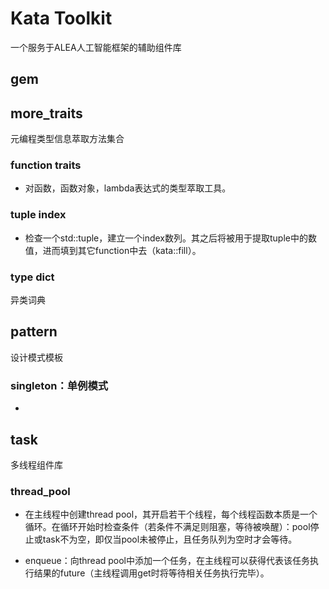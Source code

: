 # Kata Toolkit

一个服务于ALEA人工智能框架的辅助组件库

## gem

## more_traits

元编程类型信息萃取方法集合

### function traits

- 对函数，函数对象，lambda表达式的类型萃取工具。

### tuple index

- 检查一个std::tuple，建立一个index数列。其之后将被用于提取tuple中的数值，进而填到其它function中去（kata::fill）。

### type dict

异类词典

## pattern

设计模式模板

### singleton：单例模式

-

## task

多线程组件库

### thread_pool

- 在主线程中创建thread pool，其开启若干个线程，每个线程函数本质是一个循环。在循环开始时检查条件（若条件不满足则阻塞，等待被唤醒）：pool停止或task不为空，即仅当pool未被停止，且任务队列为空时才会等待。

- enqueue：向thread pool中添加一个任务，在主线程可以获得代表该任务执行结果的future（主线程调用get时将等待相关任务执行完毕）。

###       